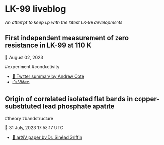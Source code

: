# LK-99 liveblog

_An attempt to keep up with the latest LK-99 developments_

## First independent measurement of zero resistance in LK-99 at 110 K

📅 August 02, 2023

#experiment #conductivity 

- [🧵 Twitter summary by Andrew Cote](https://twitter.com/Andercot/status/1686805961124855810)
- [📺 Video](https://targum.video/v/2023/8/2/79065d85347d0a5dececb858f7e3acbd/)

## Origin of correlated isolated flat bands in copper-substituted lead phosphate apatite

#theory #bandstructure

📅 31 July, 2023 17:58:17 UTC

- [📄 arXiV paper by Dr. Sinéad Griffin](https://arxiv.org/abs/2307.16892)
